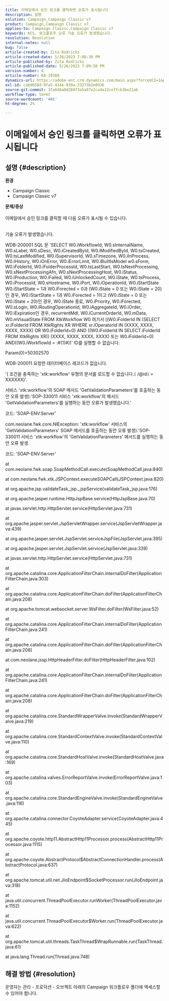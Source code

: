 ```yaml
---
title: 이메일에서 승인 링크를 클릭하면 오류가 표시됩니다
description: 설명
solution: Campaign,Campaign Classic v7
product: Campaign,Campaign Classic v7
applies-to: Campaign Classic,Campaign Classic v7
keywords: KCS, 워크플로우 오류 기술 오류가 발생했습니다.
resolution: Resolution
internal-notes: null
bug: false
article-created-by: Zita Rodricks
article-created-date: 5/26/2023 7:08:39 PM
article-published-by: Zita Rodricks
article-published-date: 5/26/2023 7:09:50 PM
version-number: 4
article-number: KA-19380
dynamics-url: https://adobe-ent.crm.dynamics.com/main.aspx?forceUCI=1&pagetype=entityrecord&etn=knowledgearticle&id=9520e7b5-f8fb-ed11-8849-6045bd0063aa
exl-id: cab0b58d-9fa5-414e-939a-23273b2e8936
source-git-commit: 3fa848a0d204f3a5a87e2ca4a12ceffcb3be21ab
workflow-type: tm+mt
source-wordcount: '401'
ht-degree: 2%

---
```


# 이메일에서 승인 링크를 클릭하면 오류가 표시됩니다

## 설명 {#description}

<b>환경</b>
- Campaign Classic
- Campaign Classic v7



<b>문제/증상</b><br><br>이메일에서 승인 링크를 클릭할 때 다음 오류가 표시될 수 있습니다.<br><br>


기술 오류가 발생했습니다.

WDB-200001 SQL 문 &#39;SELECT W0.iWorkflowId, W0.sInternalName, W0.sLabel, W0.sDesc, W0.iCreatedById, W0.iModifiedById, W0.tsCreated, W0.tsLastModified, W0.iSupervisorId, W0.sTimezone, W0.iInProcess, W0.iHistory, W0.iOnError, W0.iErrorLimit, W0.iBuiltIsModel w0.sForm, W0.iFolderId, W0.iFolderProcessId, W0.tsLastStart, W0.tsNextProcessing, W0.sNextProcessingAfn, W0.sNextProcessingHost, W0.iStatus, W0.iProduction, W0.iFailed, W0.iUnlockedCount, W0.iState, W0.tsProcess, W0.iProcessId, W0.sHostname, W0.iPort, W0.iOperationId, W0.iStartState W0.iStartState = 1과 W0.iForected = 0과 (W0.iState = 0 또는 W0.iState = 20)인 경우, W0.iStartState = 1과 W0.iForected = 1이고 (W0.iState = 0 또는 W0.iState = 20)인 경우, W0.iState 종료, W0.iPriority, W0.iForected, W0.sLogin, W0.iRoutingOperationId, W0.iAggregateId, W0.iOrder, W0.iExpiration인 경우, recurrentMdl, W0.iCurrentOrderId, W0.mData, W0.mVisualState FROM XtkWorkflow W0 여기서 ((W0.iFolderId IN (SELECT xr.iFolderId FROM XtkRights XR WHERE xr.iOperatorId IN (XXXX, XXXX, XXXX, XXXX) OR W0.iFolderId=0) AND ((W0.iFolderId IN SELECT.iFolderId FROM XtkRights XR)) (XXXX, XXXX, XXXX, XXXX) 또는 W0.iFolderId=0) AND((W0.iWorkflowId = :#(1)#))&#39; ID를 실행할 수 없습니다.

Param(0)=50302570



WDB-200011 요청한 데이터베이스 레코드가 없습니다.

&#39;( 조건을 충족하는 &#39;xtk:workflow&#39; 유형의 문서를 로드할 수 없습니다.`[` /@id`]`  = XXXXXX)&#39;.



서비스 &#39;xtk:workflow&#39;의 SOAP 메서드 &#39;GetValidationParameters&#39;를 호출하는 동안 오류 발생):&#39;SOP-330011 서비스 &#39;xtk:workflow&#39;의 메서드 &#39;GetValidationParameters&#39;를 실행하는 동안 오류가 발생했습니다.&#39;



코드: &#39;SOAP-ENV:Server&#39;

com.neolane.fwk.core.NlException: &#39;xtk:workflow&#39; 서비스의 &#39;GetValidationParameters&#39; SOAP 메서드를 호출하는 동안 오류 발생):&#39;SOP-330011 서비스 &#39;xtk:workflow&#39;의 &#39;GetValidationParameters&#39; 메서드를 실행하는 동안 오류 발생.

코드: &#39;SOAP-ENV:Server&#39;

at com.neolane.fwk.soap.SoapMethodCall.execute(SoapMethodCall.java:840)

at com.neolane.fwk.xtk.JSPContext.executeSOAPCall(JSPContext.java:820)

at org.apache.jsp.validateTask_jsp._jspService(validateTask_jsp.java:176)

at org.apache.jasper.runtime.HttpJspBase.service(HttpJspBase.java:70)

at javax.servlet.http.HttpServlet.service(HttpServlet.java:731)

at org.apache.jasper.servlet.JspServletWrapper.service(JspServletWrapper.java:439)

at org.apache.jasper.servlet.JspServlet.serviceJspFile(JspServlet.java:395)

at org.apache.jasper.servlet.JspServlet.service(JspServlet.java:339)

at javax.servlet.http.HttpServlet.service(HttpServlet.java:731)

at org.apache.catalina.core.ApplicationFilterChain.internalDoFilter(ApplicationFilterChain.java:303)

at org.apache.catalina.core.ApplicationFilterChain.doFilter(ApplicationFilterChain.java:208)

at org.apache.tomcat.websocket.server.WsFilter.doFilter(WsFilter.java:52)

at org.apache.catalina.core.ApplicationFilterChain.internalDoFilter(ApplicationFilterChain.java:241)

at org.apache.catalina.core.ApplicationFilterChain.doFilter(ApplicationFilterChain.java:208)

at com.neolane.jssp.HttpHeaderFilter.doFilter(HttpHeaderFilter.java:102)

at org.apache.catalina.core.ApplicationFilterChain.internalDoFilter(ApplicationFilterChain.java:241)

at org.apache.catalina.core.ApplicationFilterChain.doFilter(ApplicationFilterChain.java:208)

at org.apache.catalina.core.StandardWrapperValve.invoke(StandardWrapperValve.java:219)

at org.apache.catalina.core.StandardContextValve.invoke(StandardContextValve.java:110)

at org.apache.catalina.core.StandardHostValve.invoke(StandardHostValve.java:169)

at org.apache.catalina.valves.ErrorReportValve.invoke(ErrorReportValve.java:103)

at org.apache.catalina.core.StandardEngineValve.invoke(StandardEngineValve.java:116)

at org.apache.catalina.connector.CoyoteAdapter.service(CoyoteAdapter.java:445)

at org.apache.coyote.http11.AbstractHttp11Processor.process(AbstractHttp11Processor.java:1115)

at org.apache.coyote.AbstractProtocol$AbstractConnectionHandler.process(AbstractProtocol.java:637)

at org.apache.tomcat.util.net.JIoEndpoint$SocketProcessor.run(JIoEndpoint.java:318)

at java.util.concurrent.ThreadPoolExecutor.runWorker(ThreadPoolExecutor.java:1152)

at java.util.concurrent.ThreadPoolExecutor$Worker.run(ThreadPoolExecutor.java:622)

at org.apache.tomcat.util.threads.TaskThread$WrapRunnable.run(TaskThread.java:61)

at java.lang.Thread.run(Thread.java:748)


## 해결 방법 {#resolution}


운영자는 관리 - 프로덕션 - 오브젝트 아래의 Campaign 워크플로우 폴더에 액세스할 수 있어야 합니다.
